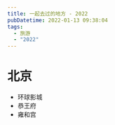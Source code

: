 ```yaml
---
title: 一起去过的地方 - 2022
pubDatetime: 2022-01-13 09:38:04
tags:
  - 旅游
  - "2022"
---
```


# 北京

- 环球影城
- 恭王府
- 雍和宫
